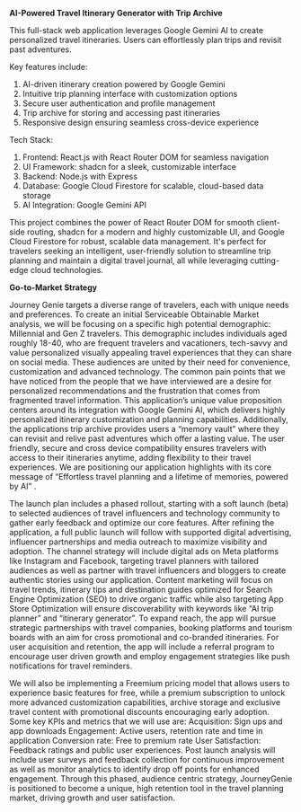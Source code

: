 **AI-Powered Travel Itinerary Generator with Trip Archive**


This full-stack web application leverages Google Gemini AI to create personalized travel itineraries. Users can effortlessly plan trips and revisit past adventures. 

Key features include:
1. AI-driven itinerary creation powered by Google Gemini
2. Intuitive trip planning interface with customization options
3. Secure user authentication and profile management
4. Trip archive for storing and accessing past itineraries
5. Responsive design ensuring seamless cross-device experience

Tech Stack:
1. Frontend: React.js with React Router DOM for seamless navigation
2. UI Framework: shadcn for a sleek, customizable interface
3. Backend: Node.js with Express
4. Database: Google Cloud Firestore for scalable, cloud-based data storage
5. AI Integration: Google Gemini API


This project combines the power of React Router DOM for smooth client-side routing, shadcn for a modern and highly customizable UI, and Google Cloud Firestore for robust, scalable data management. It's perfect for travelers seeking an intelligent, user-friendly solution to streamline trip planning and maintain a digital travel journal, all while leveraging cutting-edge cloud technologies.


**Go-to-Market Strategy**


Journey Genie targets a diverse range of travelers, each with unique needs and preferences. To create an initial Serviceable Obtainable Market analysis, we will be focusing on a specific high potential demographic: Millennial and Gen Z travelers. This demographic includes individuals aged roughly 18-40, who are frequent travelers and vacationers, tech-savvy and value personalized visually appealing travel experiences that they can share on social media. These audiences are united by their need for convenience, customization and advanced technology. 
The common pain points that we have noticed from the people that we have interviewed are a desire for personalized recommendations and the frustration that comes from fragmented travel information. This application’s unique value proposition centers around its integration with Google Gemini AI, which delivers highly personalized itinerary customization and planning capabilities. Additionally, the applications trip archive provides users a “memory vault” where they can revisit and relive past adventures which offer a lasting value. The user friendly, secure and cross device compatibility ensures travelers with access to their itineraries anytime, adding flexibility to their travel experiences. We are positioning our application highlights with its core message of “Effortless travel planning and a lifetime of memories, powered by AI” . 

The launch plan includes a phased rollout, starting with a soft launch (beta) to selected audiences of travel influencers and technology community to gather early feedback and optimize our core features. After refining the application, a full public launch will follow with supported digital advertising, influencer partnerships and media outreach to maximize visibility and adoption. 
The channel strategy will include digital ads on Meta platforms like Instagram and Facebook, targeting travel planners with tailored audiences as well as partner with travel influencers and bloggers to create authentic stories using our application. Content marketing will focus on travel trends, itinerary tips and destination guides optimized for Search Engine Optimization (SEO) to drive organic traffic while also targeting App Store Optimization will ensure discoverability with keywords like “AI trip planner” and “itinerary generator”. 
To expand reach, the app will pursue strategic partnerships with travel companies, booking platforms and tourism boards with an aim for cross promotional and co-branded itineraries. For user acquisition and retention, the app will include a referral program to encourage user driven growth and employ engagement strategies  like push notifications for travel reminders.  

We will also be implementing a Freemium pricing model that allows users to experience basic features for free, while a premium subscription to unlock more advanced customization capabilities, archive storage and exclusive travel content with promotional discounts encouraging early adoption. Some key KPIs and metrics that we will use are: 
Acquisition: Sign ups and app downloads 
Engagement: Active users, retention rate and time in application
Conversion rate: Free to premium rate
User Satisfaction: Feedback ratings and public user experiences.
    Post launch analysis will include user surveys and feedback collection for continuous improvement as well as monitor analytics to identify drop off points for enhanced engagement. Through this phased, audience centric strategy, JourneyGenie is positioned to become a unique, high retention tool in the travel planning market, driving growth and user satisfaction. 


